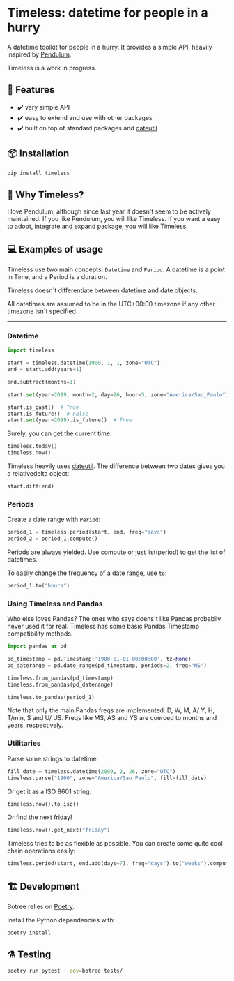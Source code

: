# Timeless: datetime for people in a hurry

A datetime toolkit for people in a hurry. It provides a simple API, heavily inspired by [Pendulum](https://github.com/sdispater/pendulum).

Timeless is a work in progress.

## 🧠 Features

- ✔️ very simple API
- ✔️ easy to extend and use with other packages
- ✔️ built on top of standard packages and [dateutil](https://github.com/dateutil/dateutil)

## 📦 Installation

```bash
pip install timeless
```

## 📝 Why Timeless?

I love Pendulum, although since last year it doesn't seem to be actively maintained. If you like Pendulum, you will like Timeless. If you want a easy to adopt, integrate and expand package, you will like Timeless.

## 💻 Examples of usage

Timeless use two main concepts: `Datetime` and `Period`. A datetime is a point in Time, and a Period is a duration.

Timeless doesn`t differentiate between datetime and date objects.

All datetimes are assumed to be in the UTC+00:00 timezone if any other timezone isn`t specified.

---

### Datetime

```python
import timeless

start = timeless.datetime(1900, 1, 1, zone="UTC")
end = start.add(years=1)

end.subtract(months=1)

start.set(year=2099, month=2, day=26, hour=5, zone="America/Sao_Paulo")

start.is_past()  # True
start.is_future()  # False
start.set(year=2099).is_future()  # True
```

Surely, you can get the current time:

```python
timeless.today()
timeless.now()
```

Timeless heavily uses [dateutil](https://github.com/dateutil/dateutil). The difference between two dates gives you a relativedelta object:

```python
start.diff(end)
```

### Periods

Create a date range with `Period`:

```python
period_1 = timeless.period(start, end, freq="days")
period_2 = period_1.compute()
```

Periods are always yielded. Use compute or just list(period) to get the list of datetimes.

To easily change the frequency of a date range, use `to`:

```python
period_1.to("hours")
```

### Using Timeless and Pandas

Who else loves Pandas? The ones who says doens`t like Pandas probabily never used it for real. Timeless has some basic Pandas Timestamp compatibility methods.

```python
import pandas as pd

pd_timestamp = pd.Timestamp('1900-01-01 00:00:00', tz=None)
pd_daterange = pd.date_range(pd_timestamp, periods=2, freq="MS")

timeless.from_pandas(pd_timestamp)
timeless.from_pandas(pd_daterange)

timeless.to_pandas(period_1)
```

Note that only the main Pandas freqs are implemented: D, W, M, A/ Y, H, T/min, S and U/ US. Freqs like MS, AS and YS are coerced to months and years, respectively.

### Utilitaries

Parse some strings to datetime:

```python
fill_date = timeless.datetime(2099, 2, 26, zone="UTC")
timeless.parse("1900", zone="America/Sao_Paulo", fill=fill_date)
```

Or get it as a ISO 8601 string:

```python
timeless.now().to_iso()
```

Or find the next friday!

```python
timeless.now().get_next("friday")
```

Timeless tries to be as flexible as possible. You can create some quite cool chain operations easily:

```python
timeless.period(start, end.add(days=7), freq="days").to("weeks").compute()
```

## 🏗️ Development

Botree relies on [Poetry](https://github.com/python-poetry/poetry).

Install the Python dependencies with:

```bash
poetry install
```

## ⚗️ Testing

```bash
poetry run pytest --cov=botree tests/
```

